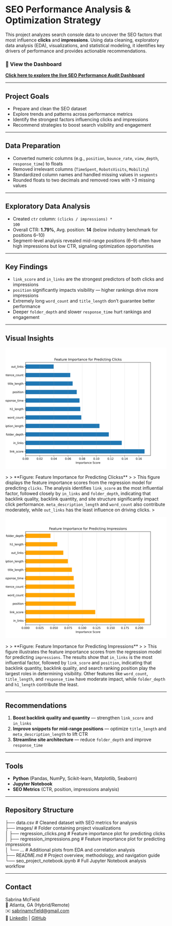 # SEO Performance Analysis & Optimization Strategy

This project analyzes search console data to uncover the SEO factors that most influence **clicks** and **impressions**. Using data cleaning, exploratory data analysis (EDA), visualizations, and statistical modeling, it identifies key drivers of performance and provides actionable recommendations.

### 🔗 View the Dashboard
[**Click here to explore the live SEO Performance Audit Dashboard**](https://public.tableau.com/views/SEOPerformanceAuditDashboard/Dashboard1?:language=en-US&:sid=&:redirect=auth&publish=yes&showOnboarding=true&:display_count=n&:origin=viz_share_link)

---

## Project Goals
- Prepare and clean the SEO dataset
- Explore trends and patterns across performance metrics
- Identify the strongest factors influencing clicks and impressions
- Recommend strategies to boost search visibility and engagement

---

## Data Preparation
- Converted numeric columns (e.g., <code>position</code>, <code>bounce_rate</code>, <code>view_depth</code>, <code>response_time</code>) to floats  
- Removed irrelevant columns (<code>TimeSpent</code>, <code>RobotsVisits</code>, <code>Mobility</code>)  
- Standardized column names and handled missing values in <code>segments</code>  
- Rounded floats to two decimals and removed rows with >3 missing values  

---

## Exploratory Data Analysis
- Created <code>ctr</code> column: <code>(clicks / impressions) * 100</code>  
- Overall CTR: **1.79%**, Avg. position: **14** (below industry benchmark for positions 6–10)  
- Segment-level analysis revealed mid-range positions (6–9) often have high impressions but low CTR, signaling optimization opportunities  

---

## Key Findings
- <code>link_score</code> and <code>in_links</code> are the strongest predictors of both clicks and impressions  
- <code>position</code> significantly impacts visibility — higher rankings drive more impressions  
- Extremely long <code>word_count</code> and <code>title_length</code> don’t guarantee better performance  
- Deeper <code>folder_depth</code> and slower <code>response_time</code> hurt rankings and engagement  

---

##  Visual Insights

<p align="center">
  <img src="images/regression_clicks.png" width="600" alt="Feature Importance for Predicting Clicks"/>
</p>
>
> **Figure: Feature Importance for Predicting Clickss**
> 
> This figure displays the feature importance scores from the regression model for predicting <code>clicks</code>. The analysis identifies <code>link_score</code> as the most influential factor, followed closely by <code>in_links</code> and <code>folder_depth</code>, indicating that backlink quality, backlink quantity, and site structure significantly impact click performance. <code>meta_description_length</code> and <code>word_count</code> also contribute moderately, while <code>out_links</code> has the least influence on driving clicks.
> 
<p align="center">
  <img src="images/regression_impressions.png" width="600" alt="Feature Importance for Predicting Impressions"/>
</p>
>
> **Figure: Feature Importance for Predicting Impressions**
> 
> This figure illustrates the feature importance scores from the regression model for predicting <code>impressions</code>. The results show that <code>in_links</code> is the most influential factor, followed by <code>link_score</code> and <code>position</code>, indicating that backlink quantity, backlink quality, and search ranking position play the largest roles in determining visibility. Other features like <code>word_count</code>, <code>title_length</code>, and <code>response_time</code> have moderate impact, while <code>folder_depth</code> and <code>h1_length</code> contribute the least.

---

## Recommendations
1. **Boost backlink quality and quantity** — strengthen <code>link_score</code> and <code>in_links</code>  
2. **Improve snippets for mid-range positions** — optimize <code>title_length</code> and <code>meta_description_length</code> to lift CTR  
3. **Streamline site architecture** — reduce <code>folder_depth</code> and improve <code>response_time</code>  

---

## Tools
- **Python** (Pandas, NumPy, Scikit-learn, Matplotlib, Seaborn)  
- **Jupyter Notebook**  
- **SEO Metrics** (CTR, position, impressions analysis)  

---

## Repository Structure


├── data.csv                         # Cleaned dataset with SEO metrics for analysis  
├── images/                           # Folder containing project visualizations  
│   ├── regression_clicks.png         # Feature importance plot for predicting clicks  
│   ├── regression_impressions.png    # Feature importance plot for predicting impressions  
│   └── ...                           # Additional plots from EDA and correlation analysis  
├── README.md                         # Project overview, methodology, and navigation guide  
└── seo_project_notebook.ipynb        # Full Jupyter Notebook analysis workflow  

---

##  Contact  
Sabrina McField  
📍 Atlanta, GA (Hybrid/Remote)  
✉️ sabrinamcfield@gmail.com  
🔗 [LinkedIn](https://www.linkedin.com/in/sabrinamcfield) | [GitHub](https://github.com/SabrinaMcField)


